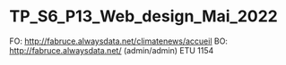 # TP_S6_P13_Web_design_Mai_2022
 FO: http://fabruce.alwaysdata.net/climatenews/accueil
 BO: http://fabruce.alwaysdata.net/   (admin/admin)
 ETU 1154
 
